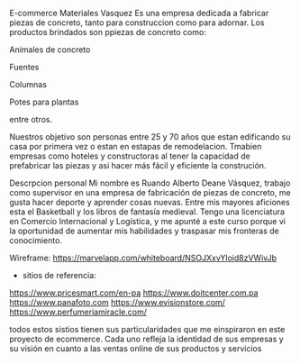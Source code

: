 E-commerce Materiales Vasquez Es una empresa dedicada a fabricar piezas de concreto, tanto para construccion como para adornar. Los productos brindados son ppiezas de concreto como:

Animales de concreto

Fuentes

Columnas

Potes para plantas

entre otros.

Nuestros objetivo son personas entre 25 y 70 años que estan edificando su casa por primera vez o estan en estapas de remodelacion. Tmabien empresas como hoteles y constructoras al tener la capacidad de prefabricar las piezas y asi hacer más fácil y eficiente la construción.

Descrpcion personal Mi nombre es Ruando Alberto Deane Vásquez, trabajo como supervisor en una empresa de fabricación de piezas de concreto, me gusta hacer deporte y aprender cosas nuevas. Entre mis mayores aficiones esta el Basketball y los libros de fantasía medieval. Tengo una licenciatura en Comercio Internacional y Logística, y me apunté a este curso porque vi la oportunidad de aumentar mis habilidades y traspasar mis fronteras de conocimiento.

Wireframe: https://marvelapp.com/whiteboard/NSOJXxvYloid8zVWivJb

- sitios de referencia:

https://www.pricesmart.com/en-pa
https://www.doitcenter.com.pa
https://www.panafoto.com 
https://www.evisionstore.com/
https://www.perfumeriamiracle.com/

todos estos sistios tienen sus particularidades que me einspiraron en este proyecto de ecommerce. Cada uno refleja la identidad de sus empresas y su visión en cuanto a las ventas online de sus productos y servicios
